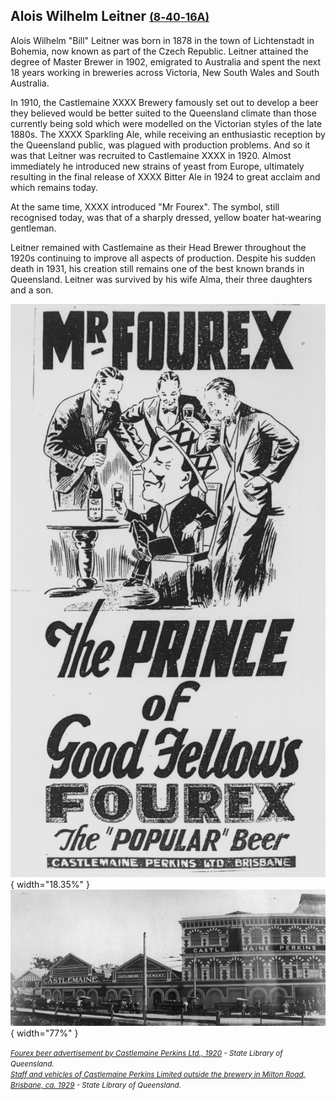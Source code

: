 ## Alois Wilhelm Leitner <small>[(8‑40‑16A)](https://brisbane.discovereverafter.com/profile/31895967 "Go to Memorial Information" )</small> 

<!-- 1878‑1931 -->

Alois Wilhelm "Bill" Leitner was born in 1878 in the town of Lichtenstadt in Bohemia, now known as part of the Czech Republic. Leitner attained the degree of Master Brewer in 1902, emigrated to Australia and spent the next 18 years working in breweries across Victoria, New South Wales and South Australia. 

In 1910, the Castlemaine XXXX Brewery famously set out to develop a beer they believed would be better suited to the Queensland climate than those currently being sold which were modelled on the Victorian styles of the late 1880s. The XXXX Sparkling Ale, while receiving an enthusiastic reception by the Queensland public, was plagued with production problems. And so it was that Leitner was recruited to Castlemaine XXXX in 1920. Almost immediately he introduced new strains of yeast from Europe, ultimately resulting in the final release of XXXX Bitter Ale in 1924 to great acclaim and which remains today.

At the same time, XXXX introduced "Mr Fourex". The symbol, still recognised today, was that of a sharply dressed, yellow boater hat‑wearing gentleman.

Leitner remained with Castlemaine as their Head Brewer throughout the 1920s continuing to improve all aspects of production. Despite his sudden death in 1931, his creation still remains one of the best known brands in Queensland. Leitner was survived by his wife Alma, their three daughters and a son.  

![Fourex beer advertisement by Castlemaine Perkins Ltd., 1920](../assets/mr-fourex-1920.jpg){ width="18.35%" } ![Staff and vehicles of Castlemaine Perkins Limited outside the brewery in Milton Road, Brisbane, ca. 1929](../assets/castlemaine-perkins-brewery-1929.jpg){ width="77%" } 

*<small>[Fourex beer advertisement by Castlemaine Perkins Ltd., 1920](http://onesearch.slq.qld.gov.au/permalink/f/1upgmng/slq_alma21218510830002061) - State Library of Queensland. </small>* <br>
*<small>[Staff and vehicles of Castlemaine Perkins Limited outside the brewery in Milton Road, Brisbane, ca. 1929](http://onesearch.slq.qld.gov.au/permalink/f/1upgmng/slq_alma21218338890002061) - State Library of Queensland. </small>*

<!--
‘[Ashgrove Time Capsule](https://www.househistories.org/ashgrove-time-capsule)’, House and Suburban Histories from South East Queensland
-->
